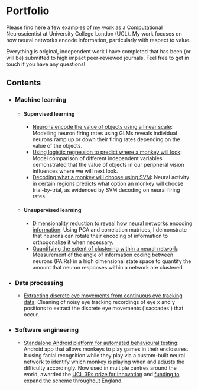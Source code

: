 
# Portfolio
Please find here a few examples of my work as a Computational Neuroscientist at University College London (UCL). My work focuses on how neural networks encode information, particularly with respect to value. 

Everything is original, independent work I have completed that has been (or will be) submitted to high impact peer-reviewed journals. Feel free to get in touch if you have any questions! 

## Contents

 - ### Machine learning
    - #### Supervised learning
        - [Neurons encode the value of objects using a linear scale](https:github.com): Modelling neuron firing rates using GLMs reveals individual neurons ramp up or down their firing rates depending on the value of the objects.
        - [Using logistic regression to predict where a monkey will look](https:github.com): Model comparison of different independent variables demonstrated that the value of objects in our peripheral vision influences where we will next look.
        - [Decoding what a monkey will choose using SVM](https:github.com): Neural activity in certain regions predicts what option an monkey will choose trial-by-trial, as evidenced by SVM decoding on neural firing rates.
     - #### Unsupervised learning
        -  [Dimensionality reduction to reveal how neural networks encoding information](https:github.com): Using PCA and correlation matrices, I demonstrate that neurons can rotate their encoding of information to orthogonalize it when necessary.
        -  [Quantifying the extent of clustering within a neural network](https:github.com): Measurement of the angle of information coding between neurons (PAIRs) in a high dimensional state space to quantify the amount that neuron responses within a network are clustered. 


- ### Data processing
    -  [Extracting discrete eye movements from continuous eye tracking data](https://github.com/jamesbutler01/Portfolio/blob/main/Processing%20eye%20data/eye%20tracking%20analysis.ipynb): Cleaning of noisy eye tracking recordings of eye x and y positions  to extract the discrete eye movements ('saccades') that occur. 


- ### Software engineering
    -  [Standalone Android platform for automated behavioural testing](https://github.com/jamesbutler01/Mymou): Android app that allows monkeys to play games in their enclosures. It using facial recognition while they play via a custom-built neural network to identify which monkey is playing when and adjusts the difficulty accordingly. Now used in multiple centres around the world, awarded the [UCL 3Rs prize for Innovation](https://www.ucl.ac.uk/biological-services/news/2018/may/ucl-celebrates-3rs-may-2018)  and [funding to expand the scheme throughout England](https://www.nc3rs.org.uk/refining-training-non-human-primates-using-automated-home-room-training-systems).
